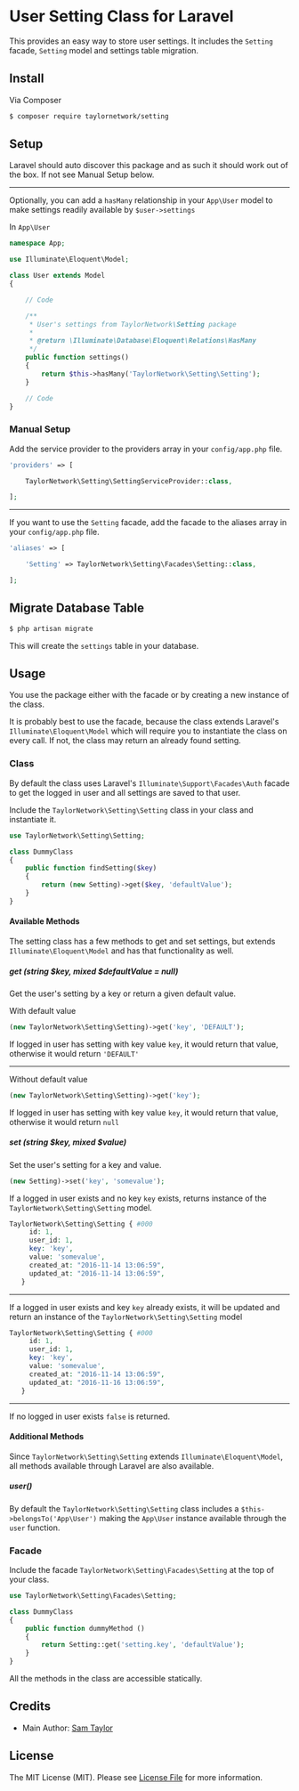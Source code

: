 # User Setting Class for Laravel

This provides an easy way to store user settings. It includes the `Setting` facade, `Setting` model and settings table migration.

## Install

Via Composer

``` bash
$ composer require taylornetwork/setting
```

## Setup

Laravel should auto discover this package and as such it should work out of the box. If not see Manual Setup below.

---

Optionally, you can add a `hasMany` relationship in your `App\User` model to make settings readily available by `$user->settings`

In `App\User`

``` php
namespace App;

use Illuminate\Eloquent\Model;

class User extends Model
{

    // Code

    /**
     * User's settings from TaylorNetwork\Setting package
     *
     * @return \Illuminate\Database\Eloquent\Relations\HasMany
     */
    public function settings()
    {
        return $this->hasMany('TaylorNetwork\Setting\Setting');
    }

    // Code
}
```

### Manual Setup 

Add the service provider to the providers array in your `config/app.php` file.

``` php
'providers' => [

    TaylorNetwork\Setting\SettingServiceProvider::class,

];
```

---

If you want to use the `Setting` facade, add the facade to the aliases array in your `config/app.php` file.

``` php
'aliases' => [

    'Setting' => TaylorNetwork\Setting\Facades\Setting::class,

];
```


## Migrate Database Table

``` bash
$ php artisan migrate
```

This will create the `settings` table in your database.

## Usage

You use the package either with the facade or by creating a new instance of the class.

It is probably best to use the facade, because the class extends Laravel's `Illuminate\Eloquent\Model` which will require you to instantiate the class on every call.
If not, the class may return an already found setting.

### Class

By default the class uses Laravel's `Illuminate\Support\Facades\Auth` facade to get the logged in user and all settings are saved to that user.

Include the `TaylorNetwork\Setting\Setting` class in your class and instantiate it.

``` php
use TaylorNetwork\Setting\Setting;

class DummyClass
{
    public function findSetting($key)
    {
        return (new Setting)->get($key, 'defaultValue');
    }
}
```

#### Available Methods

The setting class has a few methods to get and set settings, but extends `Illuminate\Eloquent\Model` and has that functionality as well.

##### get (string $key, mixed $defaultValue = null)

Get the user's setting by a key or return a given default value.

With default value

``` php
(new TaylorNetwork\Setting\Setting)->get('key', 'DEFAULT');
```

If logged in user has setting with key value `key`, it would return that value, otherwise it would return `'DEFAULT'`

---

Without default value

``` php
(new TaylorNetwork\Setting\Setting)->get('key');
```

If logged in user has setting with key value `key`, it would return that value, otherwise it would return `null`

##### set (string $key, mixed $value)

Set the user's setting for a key and value.

``` php
(new Setting)->set('key', 'somevalue');
```

If a logged in user exists and no key `key` exists, returns instance of the `TaylorNetwork\Setting\Setting` model.

``` php
TaylorNetwork\Setting\Setting { #000
     id: 1,
     user_id: 1,
     key: 'key',
     value: 'somevalue',
     created_at: "2016-11-14 13:06:59",
     updated_at: "2016-11-14 13:06:59",
   }
```

---

If a logged in user exists and key `key` already exists, it will be updated and return an instance of the `TaylorNetwork\Setting\Setting` model

``` php
TaylorNetwork\Setting\Setting { #000
     id: 1,
     user_id: 1,
     key: 'key',
     value: 'somevalue',
     created_at: "2016-11-14 13:06:59",
     updated_at: "2016-11-16 13:06:59",
   }
```

---

If no logged in user exists `false` is returned.


#### Additional Methods

Since `TaylorNetwork\Setting\Setting` extends `Illuminate\Eloquent\Model`, all methods available through Laravel are also available.

##### user()

By default the `TaylorNetwork\Setting\Setting` class includes a `$this->belongsTo('App\User')` making the `App\User` instance available through the `user` function.

### Facade

Include the facade `TaylorNetwork\Setting\Facades\Setting` at the top of your class.

``` php
use TaylorNetwork\Setting\Facades\Setting;

class DummyClass
{
    public function dummyMethod ()
    {
        return Setting::get('setting.key', 'defaultValue');
    }
}
```

All the methods in the class are accessible statically.


## Credits

- Main Author: [Sam Taylor][link-author]

## License

The MIT License (MIT). Please see [License File](LICENSE.md) for more information.

[link-author]: https://github.com/taylornetwork